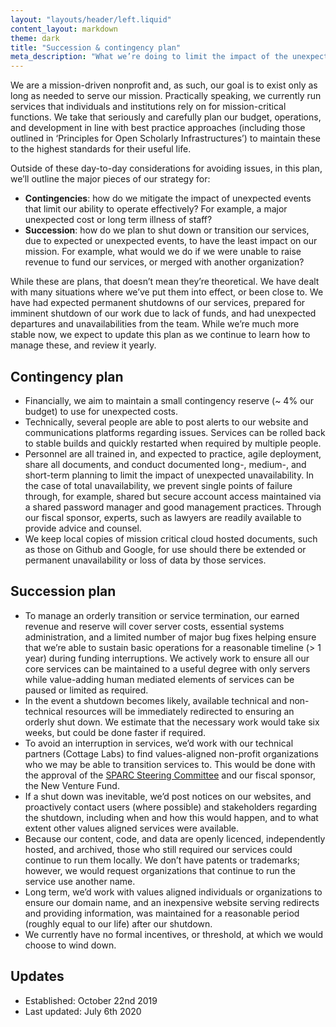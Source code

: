 ```yaml
---
layout: "layouts/header/left.liquid"
content_layout: markdown
theme: dark
title: "Succession & contingency plan"
meta_description: "What we’re doing to limit the impact of the unexpected, and ensure an orderly shutdown if required."
---
```

We are a mission-driven nonprofit and, as such, our goal is to exist only as long as needed to serve our mission. Practically speaking, we currently run services that individuals and institutions rely on for mission-critical functions. We take that seriously and carefully plan our budget, operations, and development in line with best practice approaches (including those outlined in ‘Principles for Open Scholarly Infrastructures’) to maintain these to the highest standards for their useful life.

Outside of these day-to-day considerations for avoiding issues, in this plan, we’ll outline the major pieces of our strategy for:

* **Contingencies**: how do we mitigate the impact of unexpected events that limit our ability to operate effectively? For example, a major unexpected cost or long term illness of staff?
* **Succession**: how do we plan to shut down or transition our services, due to expected or unexpected events, to have the least impact on our mission. For example, what would we do if we were unable to raise revenue to fund our services, or merged with another organization?

While these are plans, that doesn’t mean they’re theoretical. We have dealt with many situations where we’ve put them into effect, or been close to. We have had expected permanent shutdowns of our services, prepared for imminent shutdown of our work due to lack of funds, and had unexpected departures and unavailabilities from the team. While we’re much more stable now, we expect to update this plan as we continue to learn how to manage these, and review it yearly.

## Contingency plan

* Financially, we aim to maintain a small contingency reserve (~ 4% our budget) to use for unexpected costs.
* Technically, several people are able to post alerts to our website and communications platforms regarding issues. Services can be rolled back to stable builds and quickly restarted when required by multiple people.
* Personnel are all trained in, and expected to practice, agile deployment, share all documents, and conduct documented long-, medium-, and short-term planning to limit the impact of unexpected unavailability. In the case of total unavailability, we prevent single points of failure through, for example, shared but secure account access maintained via a shared password manager and good management practices. Through our fiscal sponsor, experts, such as lawyers are readily available to provide advice and counsel.
* We keep local copies of mission critical cloud hosted documents, such as those on Github and Google, for use should there be extended or permanent unavailability or loss of data by those services.

## Succession plan

* To manage an orderly transition or service termination, our earned revenue and reserve will cover server costs, essential systems administration, and a limited number of major bug fixes helping ensure that we’re able to sustain basic operations for a reasonable timeline (> 1 year) during funding interruptions. We actively work to ensure all our core services can be maintained to a useful degree with only servers while value-adding human mediated elements of services can be paused or limited as required.
* In the event a shutdown becomes likely, available technical and non-technical resources will be immediately redirected to ensuring an orderly shut down. We estimate that the necessary work would take six weeks, but could be done faster if required.
* To avoid an interruption in services, we’d work with our technical partners (Cottage Labs) to find values-aligned non-profit organizations who we may be able to transition services to. This would be done with the approval of the [SPARC Steering Committee](https://sparcopen.org/who-we-are/governance/) and our fiscal sponsor, the New Venture Fund.
* If a shut down was inevitable, we’d post notices on our websites, and proactively contact users (where possible) and stakeholders regarding the shutdown, including when and how this would happen, and to what extent other values aligned services were available.
* Because our content, code, and data are openly licenced, independently hosted, and archived, those who still required our services could continue to run them locally. We don’t have patents or trademarks; however, we would request organizations that continue to run the service use another name.
* Long term, we’d work with values aligned individuals or organizations to ensure our domain name, and an inexpensive website serving redirects and providing information, was maintained for a reasonable period (roughly equal to our life) after our shutdown.
* We currently have no formal incentives, or threshold, at which we would choose to wind down.

## Updates

* Established: October 22nd 2019
* Last updated: July 6th 2020
